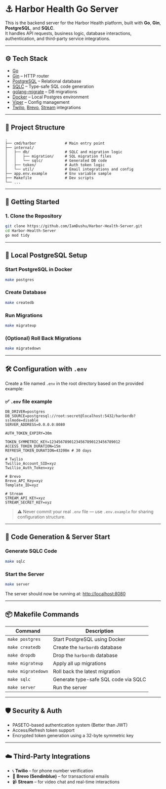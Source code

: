 # ⚓️ Harbor Health Go Server

This is the backend server for the Harbor Health platform, built with **Go**, **Gin**, **PostgreSQL**, and **SQLC**.  
It handles API requests, business logic, database interactions, authentication, and third-party service integrations.

---

## ⚙️ Tech Stack

- [Go](https://golang.org/)
- [Gin](https://github.com/gin-gonic/gin) – HTTP router
- [PostgreSQL](https://www.postgresql.org/) – Relational database
- [SQLC](https://sqlc.dev/) – Type-safe SQL code generation
- [golang-migrate](https://github.com/golang-migrate/migrate) – DB migrations
- [Docker](https://www.docker.com/) – Local Postgres environment
- [Viper](https://github.com/spf13/viper) – Config management
- [Twilio](https://www.twilio.com/), [Brevo](https://www.brevo.com/), [Stream](https://getstream.io/) integrations

---

## 📁 Project Structure

```
.
├── cmd/harbor             # Main entry point
├── internal/
│   ├── db/                # SQLC and migration logic
│   │   ├── migration/     # SQL migration files
│   │   └── sqlc/          # Generated DB code
│   ├── token/             # Auth token logic
│   └── util/              # Email integrations and config
├── app.env.example        # Env variable sample
├── Makefile               # Dev scripts
└── ...
```

---

## 🚀 Getting Started

### 1. Clone the Repository

```bash
git clone https://github.com/IamDushu/Harbor-Health-Server.git
cd Harbor-Health-Server
go mod tidy
```

---

## 🐘 Local PostgreSQL Setup

### Start PostgreSQL in Docker

```bash
make postgres
```

### Create Database

```bash
make createdb
```

### Run Migrations

```bash
make migrateup
```

### (Optional) Roll Back Migrations

```bash
make migratedown
```

---

## 🛠️ Configuration with `.env`

Create a file named `.env` in the root directory based on the provided example:

### ✅ `.env` file example

```env
DB_DRIVER=postgres
DB_SOURCE=postgresql://root:secret@localhost:5432/harbordb?sslmode=disable
SERVER_ADDRESS=0.0.0.0:8080

AUTH_TOKEN_EXPIRY=30m

TOKEN_SYMMETRIC_KEY=12345678901234567890123456789012
ACCESS_TOKEN_DURATION=15m
REFRESH_TOKEN_DURATION=43200m # 30 days

# Twilio
Twillio_Account_SID=xyz
Twillio_Auth_Token=xyz

# Brevo
Brevo_API_Key=xyz
Template_ID=xyz

# Stream
STREAM_API_KEY=xyz
STREAM_SECRET_KEY=xyz
```

> ⚠️ Never commit your real `.env` file — use `.env.example` for sharing configuration structure.

---

## 🧬 Code Generation & Server Start

### Generate SQLC Code

```bash
make sqlc
```

### Start the Server

```bash
make server
```

The server should now be running at: [http://localhost:8080](http://localhost:8080)

---

## 📦 Makefile Commands

| Command            | Description                          |
| ------------------ | ------------------------------------ |
| `make postgres`    | Start PostgreSQL using Docker        |
| `make createdb`    | Create the `harbordb` database       |
| `make dropdb`      | Drop the `harbordb` database         |
| `make migrateup`   | Apply all up migrations              |
| `make migratedown` | Roll back the latest migration       |
| `make sqlc`        | Generate type-safe SQL code via SQLC |
| `make server`      | Run the server                       |

---

## 🛡️ Security & Auth

- PASETO-based authentication system (Better than JWT)
- Access/Refresh token support
- Encrypted token generation using a 32-byte symmetric key

---

## ☁️ Third-Party Integrations

- 📞 **Twilio** – for phone number verification
- 📧 **Brevo (Sendinblue)** – for transactional emails
- 📹 **Stream** – for video chat and real-time interactions
